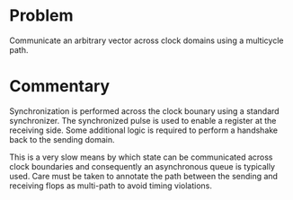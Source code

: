 # Problem

Communicate an arbitrary vector across clock domains using a
multicycle path.

# Commentary

Synchronization is performed across the clock bounary using a standard
synchronizer. The synchronized pulse is used to enable a register at
the receiving side. Some additional logic is required to perform a
handshake back to the sending domain.

This is a very slow means by which state can be communicated across
clock boundaries and consequently an asynchronous queue is typically
used. Care must be taken to annotate the path between the sending and
receiving flops as multi-path to avoid timing violations.
